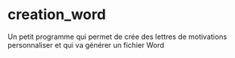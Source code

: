 # creation_word
Un petit programme qui permet de crée des lettres de motivations personnaliser et qui va générer un fichier Word
